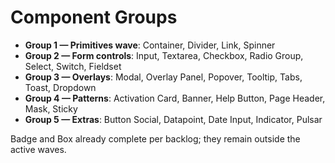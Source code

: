# Component Groups

- **Group 1 — Primitives wave**: Container, Divider, Link, Spinner
- **Group 2 — Form controls**: Input, Textarea, Checkbox, Radio Group, Select, Switch, Fieldset
- **Group 3 — Overlays**: Modal, Overlay Panel, Popover, Tooltip, Tabs, Toast, Dropdown
- **Group 4 — Patterns**: Activation Card, Banner, Help Button, Page Header, Mask, Sticky
- **Group 5 — Extras**: Button Social, Datapoint, Date Input, Indicator, Pulsar

Badge and Box already complete per backlog; they remain outside the active waves.
